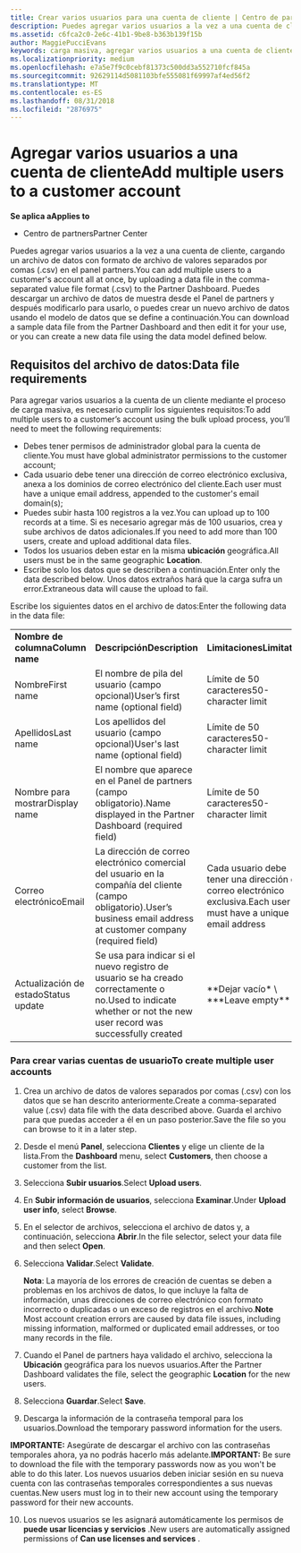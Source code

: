 ```yaml
---
title: Crear varios usuarios para una cuenta de cliente | Centro de partners
description: Puedes agregar varios usuarios a la vez a una cuenta de cliente, mediante la carga en el Centro de partners de un archivo de datos con el formato de archivo de valores separados por comas (.csv).
ms.assetid: c6fca2c0-2e6c-41b1-9be8-b363b139f15b
author: MaggiePucciEvans
keywords: carga masiva, agregar varios usuarios a una cuenta de cliente, agregar usuarios del cliente, carga masiva de usuarios del cliente, cuenta del cliente, usuarios del cliente, usuarios
ms.localizationpriority: medium
ms.openlocfilehash: e7a5e7f9c0cebf81373c500dd3a552710fcf845a
ms.sourcegitcommit: 92629114d5081103bfe555081f69997af4ed56f2
ms.translationtype: MT
ms.contentlocale: es-ES
ms.lasthandoff: 08/31/2018
ms.locfileid: "2876975"
---
```

# <a name="add-multiple-users-to-a-customer-account"></a><span data-ttu-id="3f275-104">Agregar varios usuarios a una cuenta de cliente</span><span class="sxs-lookup"><span data-stu-id="3f275-104">Add multiple users to a customer account</span></span>

**<span data-ttu-id="3f275-105">Se aplica a</span><span class="sxs-lookup"><span data-stu-id="3f275-105">Applies to</span></span>**

-  <span data-ttu-id="3f275-106">Centro de partners</span><span class="sxs-lookup"><span data-stu-id="3f275-106">Partner Center</span></span>

<span data-ttu-id="3f275-107">Puedes agregar varios usuarios a la vez a una cuenta de cliente, cargando un archivo de datos con formato de archivo de valores separados por comas (.csv) en el panel partners.</span><span class="sxs-lookup"><span data-stu-id="3f275-107">You can add multiple users to a customer's account all at once, by uploading a data file in the comma-separated value file format (.csv) to the Partner Dashboard.</span></span> <span data-ttu-id="3f275-108">Puedes descargar un archivo de datos de muestra desde el Panel de partners y después modificarlo para usarlo, o puedes crear un nuevo archivo de datos usando el modelo de datos que se define a continuación.</span><span class="sxs-lookup"><span data-stu-id="3f275-108">You can download a sample data file from the Partner Dashboard and then edit it for your use, or you can create a new data file using the data model defined below.</span></span>

## <a href="" id="creatingtheimportcsvfile"></a><span data-ttu-id="3f275-109">Requisitos del archivo de datos:</span><span class="sxs-lookup"><span data-stu-id="3f275-109">Data file requirements</span></span>


<span data-ttu-id="3f275-110">Para agregar varios usuarios a la cuenta de un cliente mediante el proceso de carga masiva, es necesario cumplir los siguientes requisitos:</span><span class="sxs-lookup"><span data-stu-id="3f275-110">To add multiple users to a customer’s account using the bulk upload process, you’ll need to meet the following requirements:</span></span>

-   <span data-ttu-id="3f275-111">Debes tener permisos de administrador global para la cuenta de cliente.</span><span class="sxs-lookup"><span data-stu-id="3f275-111">You must have global administrator permissions to the customer account;</span></span>
-   <span data-ttu-id="3f275-112">Cada usuario debe tener una dirección de correo electrónico exclusiva, anexa a los dominios de correo electrónico del cliente.</span><span class="sxs-lookup"><span data-stu-id="3f275-112">Each user must have a unique email address, appended to the customer's email domain(s);</span></span>
-   <span data-ttu-id="3f275-113">Puedes subir hasta 100 registros a la vez.</span><span class="sxs-lookup"><span data-stu-id="3f275-113">You can upload up to 100 records at a time.</span></span> <span data-ttu-id="3f275-114">Si es necesario agregar más de 100 usuarios, crea y sube archivos de datos adicionales.</span><span class="sxs-lookup"><span data-stu-id="3f275-114">If you need to add more than 100 users, create and upload additional data files.</span></span>
-   <span data-ttu-id="3f275-115">Todos los usuarios deben estar en la misma **ubicación** geográfica.</span><span class="sxs-lookup"><span data-stu-id="3f275-115">All users must be in the same geographic **Location**.</span></span>
-   <span data-ttu-id="3f275-116">Escribe solo los datos que se describen a continuación.</span><span class="sxs-lookup"><span data-stu-id="3f275-116">Enter only the data described below.</span></span> <span data-ttu-id="3f275-117">Unos datos extraños hará que la carga sufra un error.</span><span class="sxs-lookup"><span data-stu-id="3f275-117">Extraneous data will cause the upload to fail.</span></span>

<span data-ttu-id="3f275-118">Escribe los siguientes datos en el archivo de datos:</span><span class="sxs-lookup"><span data-stu-id="3f275-118">Enter the following data in the data file:</span></span>

|                 |                                                                              |                                            |
|-----------------|------------------------------------------------------------------------------|--------------------------------------------|
| **<span data-ttu-id="3f275-119">Nombre de columna</span><span class="sxs-lookup"><span data-stu-id="3f275-119">Column name</span></span>** | **<span data-ttu-id="3f275-120">Descripción</span><span class="sxs-lookup"><span data-stu-id="3f275-120">Description</span></span>**                                                              | **<span data-ttu-id="3f275-121">Limitaciones</span><span class="sxs-lookup"><span data-stu-id="3f275-121">Limitation</span></span>**                             |
| <span data-ttu-id="3f275-122">Nombre</span><span class="sxs-lookup"><span data-stu-id="3f275-122">First name</span></span>      | <span data-ttu-id="3f275-123">El nombre de pila del usuario (campo opcional)</span><span class="sxs-lookup"><span data-stu-id="3f275-123">User’s first name (optional field)</span></span>                                           | <span data-ttu-id="3f275-124">Límite de 50 caracteres</span><span class="sxs-lookup"><span data-stu-id="3f275-124">50-character limit</span></span>                         |
| <span data-ttu-id="3f275-125">Apellidos</span><span class="sxs-lookup"><span data-stu-id="3f275-125">Last name</span></span>       | <span data-ttu-id="3f275-126">Los apellidos del usuario (campo opcional)</span><span class="sxs-lookup"><span data-stu-id="3f275-126">User's last name (optional field)</span></span>                                            | <span data-ttu-id="3f275-127">Límite de 50 caracteres</span><span class="sxs-lookup"><span data-stu-id="3f275-127">50-character limit</span></span>                         |
| <span data-ttu-id="3f275-128">Nombre para mostrar</span><span class="sxs-lookup"><span data-stu-id="3f275-128">Display name</span></span>    | <span data-ttu-id="3f275-129">El nombre que aparece en el Panel de partners (campo obligatorio).</span><span class="sxs-lookup"><span data-stu-id="3f275-129">Name displayed in the Partner Dashboard (required field)</span></span>                            | <span data-ttu-id="3f275-130">Límite de 50 caracteres</span><span class="sxs-lookup"><span data-stu-id="3f275-130">50-character limit</span></span>                         |
| <span data-ttu-id="3f275-131">Correo electrónico</span><span class="sxs-lookup"><span data-stu-id="3f275-131">Email</span></span>           | <span data-ttu-id="3f275-132">La dirección de correo electrónico comercial del usuario en la compañía del cliente (campo obligatorio).</span><span class="sxs-lookup"><span data-stu-id="3f275-132">User’s business email address at customer company (required field)</span></span>           | <span data-ttu-id="3f275-133">Cada usuario debe tener una dirección de correo electrónico exclusiva.</span><span class="sxs-lookup"><span data-stu-id="3f275-133">Each user must have a unique email address</span></span> |
| <span data-ttu-id="3f275-134">Actualización de estado</span><span class="sxs-lookup"><span data-stu-id="3f275-134">Status update</span></span>   | <span data-ttu-id="3f275-135">Se usa para indicar si el nuevo registro de usuario se ha creado correctamente o no.</span><span class="sxs-lookup"><span data-stu-id="3f275-135">Used to indicate whether or not the new user record was successfully created</span></span> | <span data-ttu-id="3f275-136">\*\*Dejar vacío\* \ *</span><span class="sxs-lookup"><span data-stu-id="3f275-136">\*\*Leave empty\*\*</span></span>                        |

 

### <a href="" id="createmultipleuseraccounts"></a><span data-ttu-id="3f275-137">Para crear varias cuentas de usuario</span><span class="sxs-lookup"><span data-stu-id="3f275-137">To create multiple user accounts</span></span>

<a href="" id="creatingtheaccounts"></a>
1.  <span data-ttu-id="3f275-138">Crea un archivo de datos de valores separados por comas (.csv) con los datos que se han descrito anteriormente.</span><span class="sxs-lookup"><span data-stu-id="3f275-138">Create a comma-separated value (.csv) data file with the data described above.</span></span> <span data-ttu-id="3f275-139">Guarda el archivo para que puedas acceder a él en un paso posterior.</span><span class="sxs-lookup"><span data-stu-id="3f275-139">Save the file so you can browse to it in a later step.</span></span>
2.  <span data-ttu-id="3f275-140">Desde el menú **Panel**, selecciona **Clientes** y elige un cliente de la lista.</span><span class="sxs-lookup"><span data-stu-id="3f275-140">From the **Dashboard** menu, select **Customers**, then choose a customer from the list.</span></span>
3.  <span data-ttu-id="3f275-141">Selecciona **Subir usuarios**.</span><span class="sxs-lookup"><span data-stu-id="3f275-141">Select **Upload users**.</span></span>
4.  <span data-ttu-id="3f275-142">En **Subir información de usuarios**, selecciona **Examinar**.</span><span class="sxs-lookup"><span data-stu-id="3f275-142">Under **Upload user info**, select **Browse**.</span></span>
5.  <span data-ttu-id="3f275-143">En el selector de archivos, selecciona el archivo de datos y, a continuación, selecciona **Abrir**.</span><span class="sxs-lookup"><span data-stu-id="3f275-143">In the file selector, select your data file and then select **Open**.</span></span>
6.  <span data-ttu-id="3f275-144">Selecciona **Validar**.</span><span class="sxs-lookup"><span data-stu-id="3f275-144">Select **Validate**.</span></span>

    <span data-ttu-id="3f275-145">**Nota**: La mayoría de los errores de creación de cuentas se deben a problemas en los archivos de datos, lo que incluye la falta de información, unas direcciones de correo electrónico con formato incorrecto o duplicadas o un exceso de registros en el archivo.</span><span class="sxs-lookup"><span data-stu-id="3f275-145">**Note**  Most account creation errors are caused by data file issues, including missing information, malformed or duplicated email addresses, or too many records in the file.</span></span>

7.  <span data-ttu-id="3f275-146">Cuando el Panel de partners haya validado el archivo, selecciona la **Ubicación** geográfica para los nuevos usuarios.</span><span class="sxs-lookup"><span data-stu-id="3f275-146">After the Partner Dashboard validates the file, select the geographic **Location** for the new users.</span></span>
8.  <span data-ttu-id="3f275-147">Selecciona **Guardar**.</span><span class="sxs-lookup"><span data-stu-id="3f275-147">Select **Save**.</span></span>
9.  <span data-ttu-id="3f275-148">Descarga la información de la contraseña temporal para los usuarios.</span><span class="sxs-lookup"><span data-stu-id="3f275-148">Download the temporary password information for the users.</span></span>

<span data-ttu-id="3f275-149">**IMPORTANTE:** Asegúrate de descargar el archivo con las contraseñas temporales ahora, ya no podrás hacerlo más adelante.</span><span class="sxs-lookup"><span data-stu-id="3f275-149">**IMPORTANT:** Be sure to download the file with the temporary passwords now as you won't be able to do this later.</span></span> <span data-ttu-id="3f275-150">Los nuevos usuarios deben iniciar sesión en su nueva cuenta con las contraseñas temporales correspondientes a sus nuevas cuentas.</span><span class="sxs-lookup"><span data-stu-id="3f275-150">New users must log in to their new account using the temporary password for their new accounts.</span></span>

10. <span data-ttu-id="3f275-151">Los nuevos usuarios se les asignará automáticamente los permisos de **puede usar licencias y servicios** .</span><span class="sxs-lookup"><span data-stu-id="3f275-151">New users are automatically assigned permissions of **Can use licenses and services** .</span></span> 

 

 




